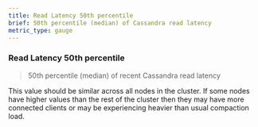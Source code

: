 ```yaml
---
title: Read Latency 50th percentile
brief: 50th percentile (median) of Cassandra read latency
metric_type: gauge
---
```

### Read Latency 50th percentile

> 50th percentile (median) of recent Cassandra read latency

This value should be similar across all nodes in the cluster. If some nodes have higher values than the rest of the cluster then they may have more connected clients or may be experiencing heavier than usual compaction load.
